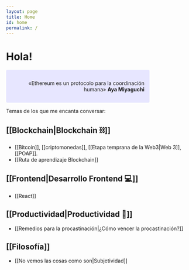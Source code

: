 ```yaml
---
layout: page
title: Home
id: home
permalink: /
---
```


# Hola!

<p style="max-width: 26em; padding: 2em 1em; background: #e7e6ff; border-radius: 4px; text-align: right">
  «Ethereum es un protocolo para la coordinación humana» <span style="font-weight: bold">Aya Miyaguchi</span>
</p>

Temas de los que me encanta conversar:

## [[Blockchain|Blockchain ⛓]]
- [[Bitcoin]], [[criptomonedas]], [[Etapa temprana de la Web3|Web 3]], [[POAP]].
- [[Ruta de aprendizaje Blockchain]]

## [[Frontend|Desarrollo Frontend 💻]]
- [[React]]

## [[Productividad|Productividad 🎯]]
- [[Remedios para la procastinación|¿Cómo vencer la procastinación?]]

## [[Filosofía]]
- [[No vemos las cosas como son|Subjetividad]]

<style>
  .wrapper {
    margin: 0 auto;
    max-width: 70em;
  }
</style>
